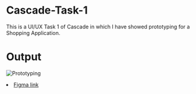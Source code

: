 # Cascade-Task-1
This is a UI/UX Task 1 of Cascade in which I have showed prototyping for a Shopping Application.
# Output
![Prototyping](https://user-images.githubusercontent.com/112626927/226598654-dae36c61-bd9d-4d4a-bbab-878dc4fd6098.png)
<li><a
href="https://www.figma.com/proto/YMXXHQh27DPSnNcwZA5Bla/Symmatric?page-id=0%3A1&node-id=1-4&viewport=257%2C221%2C0.27&scaling=scale-down&starting-point-node-id=1%3A4&show-proto-sidebar=1"> Figma link </a>
